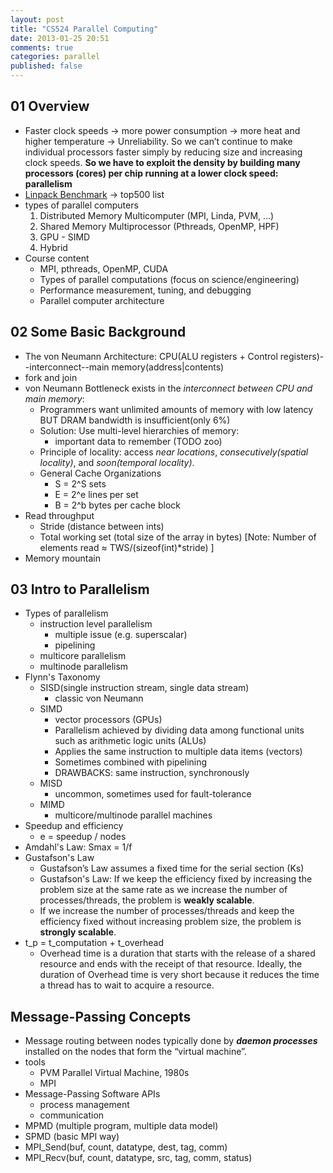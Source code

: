```yaml
---
layout: post
title: "CS524 Parallel Computing"
date: 2013-01-25 20:51
comments: true
categories: parallel
published: false
---
```


## 01 Overview 

- Faster clock speeds -> more power consumption -> more heat and higher temperature -> Unreliability. So we can’t continue to make individual processors faster simply by reducing size and increasing clock speeds. **So we have to exploit the density by building many processors (cores) per chip running at a lower clock speed: parallelism**
- [Linpack Benchmark](http://www.top500.org/project/linpack/) -> top500 list
- types of parallel computers
	1. Distributed Memory Multicomputer (MPI, Linda, PVM, ...)
	2. Shared Memory Multiprocessor (Pthreads, OpenMP, HPF)
	3. GPU - SIMD
	4. Hybrid
- Course content
	- MPI, pthreads, OpenMP, CUDA
	- Types of parallel computations (focus on science/engineering)
	- Performance measurement, tuning, and debugging
	- Parallel computer architecture
	
## 02 Some Basic Background

- The von Neumann Architecture: CPU(ALU registers + Control registers)--interconnect--main memory(address|contents)
- fork and join 
- von Neumann Bottleneck exists in the *interconnect between CPU and main memory*: 
	- Programmers want unlimited amounts of memory with low latency BUT DRAM bandwidth is insufficient(only 6%)
	- Solution: Use multi-level hierarchies of memory:
		- important data to remember (TODO zoo)
	- Principle of locality: access _near locations_, _consecutively(spatial locality)_, and _soon(temporal locality)_.
	- General Cache Organizations 
		- S = 2^S sets
		- E = 2^e lines per set
		- B = 2^b bytes per cache block
- Read throughput
	- Stride (distance between ints)
	- Total working set (total size of the array in bytes) [Note: Number of elements read ≈ TWS/(sizeof(int)*stride) ]
- Memory mountain 

## 03 Intro to Parallelism

- Types of parallelism
	- instruction level parallelism
		- multiple issue (e.g. superscalar)
		- pipelining 
	- multicore parallelism
	- multinode parallelism
- Flynn's Taxonomy
	- SISD(single instruction stream, single data stream)
		- classic von Neumann
	- SIMD
		- vector processors (GPUs)
		- Parallelism achieved by dividing data among functional units such as arithmetic logic units (ALUs)
		- Applies the same instruction to multiple data items (vectors)
		- Sometimes combined with pipelining
		- DRAWBACKS: same instruction, synchronously
	- MISD 
		- uncommon, sometimes used for fault-tolerance
	- MIMD
		- multicore/multinode parallel machines
- Speedup and efficiency
	- e = speedup / nodes
- Amdahl's Law: Smax = 1/f
- Gustafson's Law
	- Gustafson’s Law assumes a fixed time for the serial section (Ks)
	- Gustafson's Law: If we keep the efficiency fixed by increasing the problem size at the same rate as we increase the number of processes/threads, the problem is **weakly scalable**.
	- If we increase the number of processes/threads and keep the efficiency fixed without increasing problem size, the problem is **strongly scalable**.
- t\_p = t\_computation + t\_overhead
	- Overhead time is a duration that starts with the release of a shared resource and ends with the receipt of that resource. Ideally, the duration of Overhead time is very short because it reduces the time a thread has to wait to acquire a resource.

## Message-Passing Concepts

- Message routing between nodes typically done by ***daemon processes*** installed on the nodes that form the “virtual machine”.
- tools
	- PVM Parallel Virtual Machine, 1980s
	- MPI
- Message-Passing Software APIs
	- process management
	- communication
- MPMD (multiple program, multiple data model)
- SPMD (basic MPI way)
- MPI\_Send(buf, count, datatype, dest, tag, comm)
- MPI\_Recv(buf, count, datatype, src, tag, comm, status)